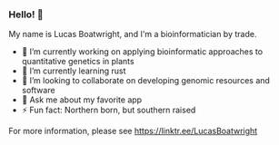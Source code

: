 ### Hello! 👋

My name is Lucas Boatwright, and I'm a bioinformatician by trade.

- 🔭 I’m currently working on applying bioinformatic approaches to quantitative genetics in plants
- 🌱 I’m currently learning rust 
- 👯 I’m looking to collaborate on developing genomic resources and software
- 💬 Ask me about my favorite app
- ⚡ Fun fact: Northern born, but southern raised

For more information, please see https://linktr.ee/LucasBoatwright
